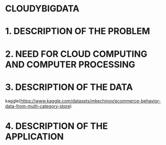 # CLOUDYBIGDATA  

# 1. DESCRIPTION OF THE PROBLEM


# 2. NEED FOR CLOUD COMPUTING AND COMPUTER PROCESSING 


# 3. DESCRIPTION OF THE DATA
kaggle(https://www.kaggle.com/datasets/mkechinov/ecommerce-behavior-data-from-multi-category-store)

# 4. DESCRIPTION OF  THE APPLICATION
